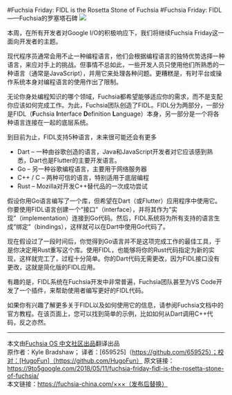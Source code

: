 #Fuchsia Friday: FIDL is the Rosetta Stone of Fuchsia
#Fuchsia Friday: FIDL——Fuchsia的罗塞塔石碑
![](https://i2.wp.com/9to5google.com/wp-content/uploads/sites/4/2018/05/fuchsia-friday-fidl.png)

本周，在所有开发者对Google I/O的积极响应下，我们将继续Fuchsia Friday这一面向开发者的主题。

现代程序员通常会用不止一种编程语言，他们会根据编程语言的独特优势选择一种语言，来应对手上的挑战。但事情不总如此，一些开发人员只使用他们所熟悉的一种语言（通常是JavaScript），并用它来处理各种问题。更糟糕是，有时平台或操作系统本身对编程语言的使用作出了限制。

无论你身处编程知识的哪个领域，Fuchsia都希望能够适应你的需求，而不是支配你应该如何完成工作。为此，Fuchsia团队创造了FIDL。FIDL分为两部分，一部分是FIDL（**F**uchsia **I**nterface **D**efinition **L**anguage）本身，另一部分是一个将各种语言连接在一起的底层系统。

到目前为止，FIDL支持5种语言，未来很可能还会有更多

- Dart – 一种由谷歌创造的语言，Java和JavaScript开发者对它应该感到熟悉，Dart也是Flutter的主要开发语言。
- Go – 另一种谷歌编程语言，主要用于网络服务器
- C++ / C – 两种可信的语言，特别适用于底层编程
- Rust – Mozilla对开发C++替代品的一次成功尝试

假设你用Go语言编写了一个库，但希望在Dart（或Flutter）应用程序中使用它。你要使用FIDL语言创建一个“接口”（interface），并将其作为“实现”（implementation）连接到Go代码。然后，FIDL系统将为所有支持的语言生成“绑定”（bindings），这样就可以在Dart中使用Go代码了。

现在假设过了一段时间后，你觉得到Go语言并不是这项完成工作的最佳工具，于是你决定用Rust重写这个库。使用FIDL，也能够将你的Rust代码指定为新的实现，这样就完工了，过程十分简单。你的Dart代码无需更改，因为FIDL接口没有更改，这就是简化版的FIDL应用。

有趣的是，FIDL系统在Fuchsia开发中非常普遍，Fuchsia团队甚至为VS Code开发了一个插件，来帮助使用者编写更好的FIDL代码。

如果你有兴趣了解更多关于FIDL以及如何使用它的信息，请参阅Fuchsia文档中的官方教程。在该页面上，您可以找到简单的示例，比如如何从Dart调用C++代码，反之亦然。
***
本文由[Fuchsia OS 中文社区出品](https://fuchsia-china.com)翻译出品               
原作者：Kyle Bradshaw； 译者：[659525]（https://github.com/659525）；校对：[HugoFun]（https://github.com/HugoFun）
原文链接：https://9to5google.com/2018/05/11/fuchsia-friday-fidl-is-the-rosetta-stone-of-fuchsia/       
本文链接：https://fuchsia-china.com/×××（发布后替换）
